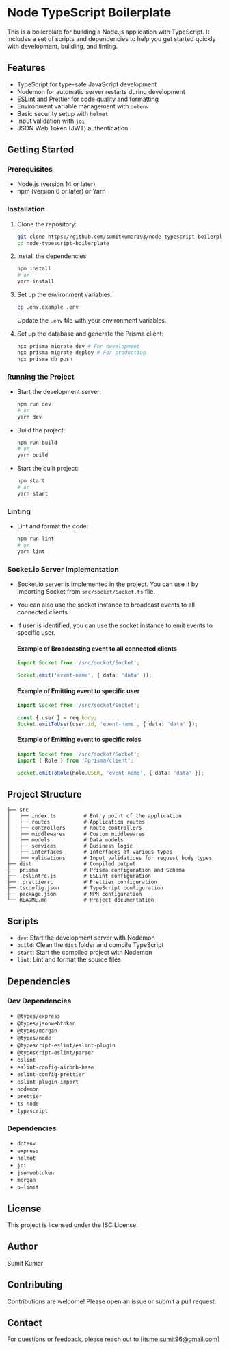 # Node TypeScript Boilerplate

This is a boilerplate for building a Node.js application with TypeScript. It includes a set of scripts and dependencies to help you get started quickly with development, building, and linting.

## Features

- TypeScript for type-safe JavaScript development
- Nodemon for automatic server restarts during development
- ESLint and Prettier for code quality and formatting
- Environment variable management with `dotenv`
- Basic security setup with `helmet`
- Input validation with `joi`
- JSON Web Token (JWT) authentication

## Getting Started

### Prerequisites

- Node.js (version 14 or later)
- npm (version 6 or later) or Yarn

### Installation

1. Clone the repository:

   ```sh
   git clone https://github.com/sumitkumar193/node-typescript-boilerplate.git
   cd node-typescript-boilerplate
   ```

2. Install the dependencies:

   ```sh
   npm install
   # or
   yarn install
   ```

3. Set up the environment variables:
   ```sh
   cp .env.example .env
   ```

   Update the `.env` file with your environment variables.

4. Set up the database and generate the Prisma client:
    ```sh
    npx prisma migrate dev # For development
    npx prisma migrate deploy # For production 
    npx prisma db push
    ```

### Running the Project

- Start the development server:

  ```sh
  npm run dev
  # or
  yarn dev
  ```

- Build the project:

  ```sh
  npm run build
  # or
  yarn build
  ```

- Start the built project:

  ```sh
  npm start
  # or
  yarn start
  ```

### Linting

- Lint and format the code:

  ```sh
  npm run lint
  # or
  yarn lint
  ```

### Socket.io Server Implementation
- Socket.io server is implemented in the project. You can use it by importing Socket from `src/socket/Socket.ts` file.
- You can also use the socket instance to broadcast events to all connected clients.
- If user is identified, you can use the socket instance to emit events to specific user.
  #### Example of Broadcasting event to all connected clients
  ```typescript
  import Socket from '/src/socket/Socket';

  Socket.emit('event-name', { data: 'data' });
  ```

  #### Example of Emitting event to specific user
  ```typescript
  import Socket from '/src/socket/Socket';

  const { user } = req.body;
  Socket.emitToUser(user.id, 'event-name', { data: 'data' });
  ```
  #### Example of Emitting event to specific roles
  ```typescript
  import Socket from '/src/socket/Socket';
  import { Role } from '@prisma/client';

  Socket.emitToRole(Role.USER, 'event-name', { data: 'data' });
  ```

## Project Structure

```
├── src
│   ├── index.ts         # Entry point of the application
│   ├── routes           # Application routes
│   ├── controllers      # Route controllers
│   ├── middlewares      # Custom middlewares
│   ├── models           # Data models
│   ├── services         # Business logic
│   ├── interfaces       # Interfaces of various types
│   ├── validations      # Input validations for request body types
├── dist                 # Compiled output
├── prisma               # Prisma configuration and Schema
├── .eslintrc.js         # ESLint configuration
├── .prettierrc          # Prettier configuration
├── tsconfig.json        # TypeScript configuration
├── package.json         # NPM configuration
└── README.md            # Project documentation
```

## Scripts

- `dev`: Start the development server with Nodemon
- `build`: Clean the `dist` folder and compile TypeScript
- `start`: Start the compiled project with Nodemon
- `lint`: Lint and format the source files

## Dependencies

### Dev Dependencies

- `@types/express`
- `@types/jsonwebtoken`
- `@types/morgan`
- `@types/node`
- `@typescript-eslint/eslint-plugin`
- `@typescript-eslint/parser`
- `eslint`
- `eslint-config-airbnb-base`
- `eslint-config-prettier`
- `eslint-plugin-import`
- `nodemon`
- `prettier`
- `ts-node`
- `typescript`

### Dependencies

- `dotenv`
- `express`
- `helmet`
- `joi`
- `jsonwebtoken`
- `morgan`
- `p-limit`

## License

This project is licensed under the ISC License.

## Author

Sumit Kumar

## Contributing

Contributions are welcome! Please open an issue or submit a pull request.

## Contact

For questions or feedback, please reach out to [itsme.sumit96@gmail.com]
